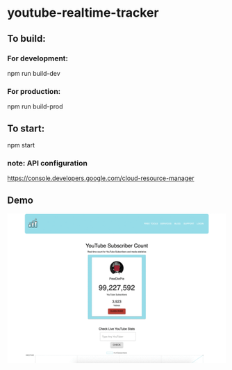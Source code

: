 # youtube-realtime-tracker

## To build:
### For development:
npm run build-dev

### For production:
npm run build-prod

## To start:
npm start

### note: API configuration
https://console.developers.google.com/cloud-resource-manager


## Demo
![](documentation/youtube-realtime-tracker-demo.gif)
